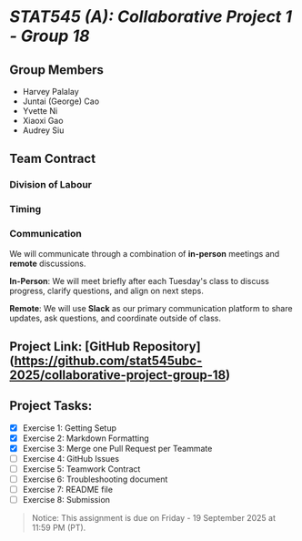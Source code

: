 # *STAT545 (A): Collaborative Project 1 - Group 18*

## Group Members

- Harvey Palalay
- Juntai (George) Cao
- Yvette Ni
- Xiaoxi Gao
- Audrey Siu

## Team Contract

### Division of Labour

### Timing

### Communication

We will communicate through a combination of **in-person** meetings and **remote** discussions.

**In-Person**: We will meet briefly after each Tuesday's class to discuss progress, clarify questions, and align on next steps.

**Remote**: We will use **Slack** as our primary communication platform to share updates, ask questions, and coordinate outside of class.

## Project Link: [GitHub Repository] (https://github.com/stat545ubc-2025/collaborative-project-group-18)

## Project Tasks:

- [x] Exercise 1: Getting Setup
- [x] Exercise 2: Markdown Formatting
- [x] Exercise 3: Merge one Pull Request per Teammate
- [ ] Exercise 4: GitHub Issues
- [ ] Exercise 5: Teamwork Contract
- [ ] Exercise 6: Troubleshooting document
- [ ] Exercise 7: README file
- [ ] Exercise 8: Submission

> Notice: This assignment is due on Friday - 19 September 2025 at 11:59 PM (PT).
